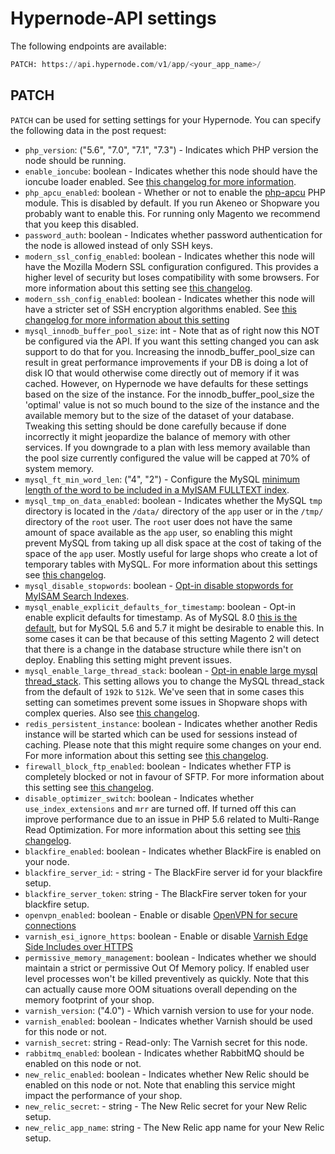 # Hypernode-API settings
The following endpoints are available:
```python
PATCH: https://api.hypernode.com/v1/app/<your_app_name>/
```

## PATCH
`PATCH` can be used for setting settings for your Hypernode. You can specify the following data in the post request:

- `php_version`: ("5.6", "7.0", "7.1", "7.3") - Indicates which PHP version the node should be running.
- `enable_ioncube`: boolean - Indicates whether this node should have the ioncube loader enabled. See [this changelog for more information](https://support.hypernode.com/changelog/release-4853-ioncube-loader-php-hypernode-update-php7-1-sneak-peek/).
- `php_apcu_enabled`: boolean - Whether or not to enable the [php-apcu](https://salsa.debian.org/php-team/pecl/php-apcu) PHP module. This is disabled by default. If you run Akeneo or Shopware you probably want to enable this. For running only Magento we recommend that you keep this disabled.
- `password_auth`: boolean - Indicates whether password authentication for the node is allowed instead of only SSH keys.
- `modern_ssl_config_enabled`: boolean - Indicates whether this node will have the Mozilla Modern SSL configuration 
configured. This provides a higher level of security but loses compatibility with some browsers. For more information 
about this setting see [this changelog](https://support.hypernode.com/changelog/release-4582-updated-configurable-ssl-ciphers/).
- `modern_ssh_config_enabled`: boolean - Indicates whether this node will have a stricter set of SSH encryption algorithms enabled. See [this changelog for more information about this setting](https://support.hypernode.com/changelog/release-5139-stricter-ssh-encryption-algorithms/)
- `mysql_innodb_buffer_pool_size`: int - Note that as of right now this NOT be configured via the API. If you want this setting changed you can ask support to do that for you. Increasing the innodb_buffer_pool_size can result in great performance improvements if your DB is doing a lot of disk IO that would otherwise come directly out of memory if it was cached. However, on Hypernode we have defaults for these settings based on the size of the instance. For the innodb_buffer_pool_size the 'optimal' value is not so much bound to the size of the instance and the available memory but to the size of the dataset of your database. Tweaking this setting should be done carefully because if done incorrectly it might jeopardize the balance of memory with other services. If you downgrade to a plan with less memory available than the pool size currently configured the value will be capped at 70% of system memory.
- `mysql_ft_min_word_len`: ("4", "2") - Configure the MySQL [minimum length of the word to be included in a MyISAM FULLTEXT index](https://support.hypernode.com/changelog/release-5869-configurable-ft_min_word_len-for-products-with-short-names/).
- `mysql_tmp_on_data_enabled`: boolean - Indicates whether the MySQL `tmp` directory is located in the `/data/` 
directory of the `app` user or in the `/tmp/` directory of the `root` user. The `root` user does not have the same amount
of space available as the `app` user, so enabling this might prevent MySQL from taking up all disk space at the cost of
taking of the space of the `app` user. Mostly useful for large shops who create a lot of temporary tables with MySQL. 
For more information about this settings see [this changelog](https://support.hypernode.com/changelog/release-5133-configurable-mysql-temporary-directory-extra-space/).
- `mysql_disable_stopwords`: boolean - [Opt-in disable stopwords for MyISAM Search Indexes](https://support.hypernode.com/changelog/release-6079-opt-in-disable-stopwords-for-myisam-search-indexes/).
- `mysql_enable_explicit_defaults_for_timestamp`: boolean - Opt-in enable explicit defaults for timestamp. As of MySQL 8.0 [this is the default](https://dev.mysql.com/doc/refman/8.0/en/server-system-variables.html#sysvar_explicit_defaults_for_timestamp), but for MySQL 5.6 and 5.7 it might be desirable to enable this. In some cases it can be that because of this setting Magento 2 will detect that there is a change in the database structure while there isn't on deploy. Enabling this setting might prevent issues.
- `mysql_enable_large_thread_stack`: boolean - [Opt-in enable large mysql thread_stack](https://dev.mysql.com/doc/refman/8.0/en/server-system-variables.html#sysvar_thread_stack).
This setting allows you to change the MySQL thread_stack from the default of `192k` to `512k`. We've seen that in some cases this setting can sometimes prevent some issues in Shopware shops with complex queries. Also see [this changelog](https://support.hypernode.com/changelog/release-7083-opt-in-large-mysql-thread_stack/).
- `redis_persistent_instance`: boolean - Indicates whether another Redis instance will be started which can be used for 
sessions instead of caching. Please note that this might require some changes on your end. For more information about this setting see [this changelog](https://support.hypernode.com/changelog/experimental-changes-redis-sessions-aws-performance/).
- `firewall_block_ftp_enabled`: boolean - Indicates whether FTP is completely blocked or not in favour of SFTP. For 
more information about this setting see [this changelog](https://support.hypernode.com/changelog/release-5340-block-ftp-access-sftp-used-systems-tweaks/).
- `disable_optimizer_switch`: boolean - Indicates whether `use_index_extensions` and `mrr` are turned off. If turned off 
this can improve performance due to an issue in PHP 5.6 related to Multi-Range Read Optimization. For more information about
this setting see [this changelog](https://support.hypernode.com/changelog/release-5340-block-ftp-access-sftp-used-systems-tweaks/).
- `blackfire_enabled`: boolean - Indicates whether BlackFire is enabled on your node.
- `blackfire_server_id`: - string - The BlackFire server id for your blackfire setup.
- `blackfire_server_token`: string - The BlackFire server token for your blackfire setup.
- `openvpn_enabled`: boolean - Enable or disable [OpenVPN for secure connections](/Documentation/hypernode-vpn/README.md)
- `varnish_esi_ignore_https`: boolean - Enable or disable [Varnish Edge Side Includes over HTTPS](https://support.hypernode.com/changelog/release-4560-varnish-edge-side-includes-https/)
- `permissive_memory_management`: boolean - Indicates whether we should maintain a strict or permissive Out Of Memory policy. If enabled user level processes won't be killed preventively as quickly. Note that this can actually cause more OOM situations overall depending on the memory footprint of your shop.
- `varnish_version`: ("4.0") - Which varnish version to use for your node.
- `varnish_enabled`: boolean - Indicates whether Varnish should be used for this node or not.
- `varnish_secret`: string - Read-only: The Varnish secret for this node.
- `rabbitmq_enabled`: boolean - Indicates whether RabbitMQ should be enabled on this node or not.
- `new_relic_enabled`: boolean - Indicates whether New Relic should be enabled on this node or not. Note that enabling this service
might impact the performance of your shop.
- `new_relic_secret`: - string - The New Relic secret for your New Relic setup.
- `new_relic_app_name`: string - The New Relic app name for your New Relic setup.
